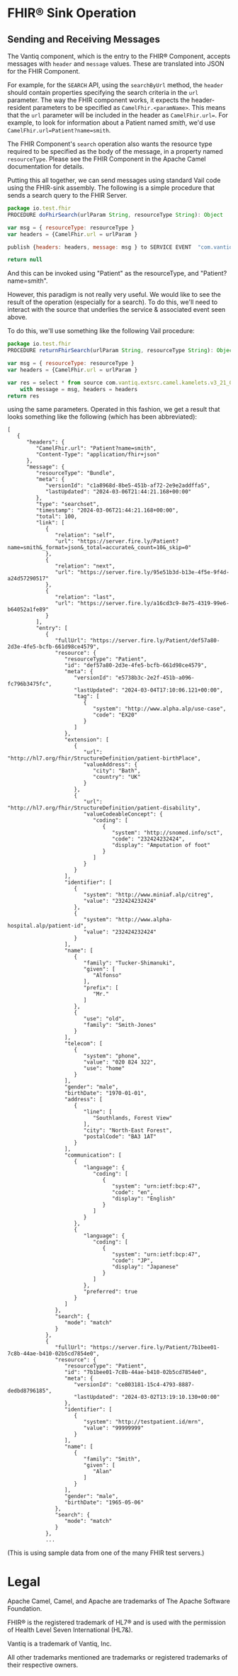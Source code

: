 # FHIR&reg; Sink Operation

## Sending and Receiving Messages

The Vantiq component, which is the entry to the FHIR&reg; Component, accepts messages with `header` and `message` 
values. These are translated into JSON for the FHIR Component.

For example, for the `SEARCH` API, using the `searchByUrl` method, 
the `header` should contain properties specifying the search criteria in the `url` parameter.  The way the FHIR 
component works, it expects the header-resident parameters to be specified as `CamelFhir.<paramName>`.  This means 
that the `url` parameter will be included in the header as `CamelFhir.url=`.  For example, to look for information 
about a Patient named _smith_, we'd use `CamelFhir.url=Patient?name=smith`. 

The FHIR Component's `search` operation also wants the resource type required to be specified as the body of the 
message, in a property named `resourceType`.
Please see the FHIR Component in the Apache Camel documentation for details.

Putting this all together, we can send messages using standard Vail code using the FHIR-sink assembly.  The 
following is a simple procedure that sends a search query to the FHIR Server.

```js
package io.test.fhir
PROCEDURE doFhirSearch(urlParam String, resourceType String): Object

var msg = { resourceType: resourceType }
var headers = {CamelFhir.url = urlParam }

publish {headers: headers, message: msg } to SERVICE EVENT  "com.vantiq.extsrc.camel.kamelets.v3_21_0.fhir_sink.fhir_sink_service/fhir_sink_serviceEvent"

return null
```

And this can be invoked using "Patient" as the resourceType, and "Patient?name=smith".

However, this paradigm is not really very useful. We would like to see the result of the operation (especially for a 
search).  To do this, we'll need to interact with the source that underlies the service & associated event seen above.

To do this, we'll use something like the following Vail procedure:

```js
package io.test.fhir
PROCEDURE returnFhirSearch(urlParam String, resourceType String): Object array

var msg = { resourceType: resourceType }
var headers = {CamelFhir.url = urlParam }

var res = select * from source com.vantiq.extsrc.camel.kamelets.v3_21_0.fhir_sink.fhir_sink_source 
	with message = msg, headers = headers
return res
```

using the same parameters. Operated in this fashion, we get a result that looks something like the following (which 
has been abbreviated):

```
[
   {
      "headers": {
         "CamelFhir.url": "Patient?name=smith",
         "Content-Type": "application/fhir+json"
      },
      "message": {
         "resourceType": "Bundle",
         "meta": {
            "versionId": "c1a8968d-8be5-451b-af72-2e9e2addffa5",
            "lastUpdated": "2024-03-06T21:44:21.168+00:00"
         },
         "type": "searchset",
         "timestamp": "2024-03-06T21:44:21.168+00:00",
         "total": 100,
         "link": [
            {
               "relation": "self",
               "url": "https://server.fire.ly/Patient?name=smith&_format=json&_total=accurate&_count=10&_skip=0"
            },
            {
               "relation": "next",
               "url": "https://server.fire.ly/95e51b3d-b13e-4f5e-9f4d-a24d57290517"
            },
            {
               "relation": "last",
               "url": "https://server.fire.ly/a16cd3c9-8e75-4319-99e6-b64052a1fe89"
            }
         ],
         "entry": [
            {
               "fullUrl": "https://server.fire.ly/Patient/def57a80-2d3e-4fe5-bcfb-661d98ce4579",
               "resource": {
                  "resourceType": "Patient",
                  "id": "def57a80-2d3e-4fe5-bcfb-661d98ce4579",
                  "meta": {
                     "versionId": "e5738b3c-2e2f-451b-a096-fc796b3475fc",
                     "lastUpdated": "2024-03-04T17:10:06.121+00:00",
                     "tag": [
                        {
                           "system": "http://www.alpha.alp/use-case",
                           "code": "EX20"
                        }
                     ]
                  },
                  "extension": [
                     {
                        "url": "http://hl7.org/fhir/StructureDefinition/patient-birthPlace",
                        "valueAddress": {
                           "city": "Bath",
                           "country": "UK"
                        }
                     },
                     {
                        "url": "http://hl7.org/fhir/StructureDefinition/patient-disability",
                        "valueCodeableConcept": {
                           "coding": [
                              {
                                 "system": "http://snomed.info/sct",
                                 "code": "232424232424",
                                 "display": "Amputation of foot"
                              }
                           ]
                        }
                     }
                  ],
                  "identifier": [
                     {
                        "system": "http://www.miniaf.alp/citreg",
                        "value": "232424232424"
                     },
                     {
                        "system": "http://www.alpha-hospital.alp/patient-id",
                        "value": "232424232424"
                     }
                  ],
                  "name": [
                     {
                        "family": "Tucker-Shimanuki",
                        "given": [
                           "Alfonso"
                        ],
                        "prefix": [
                           "Mr."
                        ]
                     },
                     {
                        "use": "old",
                        "family": "Smith-Jones"
                     }
                  ],
                  "telecom": [
                     {
                        "system": "phone",
                        "value": "020 824 322",
                        "use": "home"
                     }
                  ],
                  "gender": "male",
                  "birthDate": "1970-01-01",
                  "address": [
                     {
                        "line": [
                           "Southlands, Forest View"
                        ],
                        "city": "North-East Forest",
                        "postalCode": "BA3 1AT"
                     }
                  ],
                  "communication": [
                     {
                        "language": {
                           "coding": [
                              {
                                 "system": "urn:ietf:bcp:47",
                                 "code": "en",
                                 "display": "English"
                              }
                           ]
                        }
                     },
                     {
                        "language": {
                           "coding": [
                              {
                                 "system": "urn:ietf:bcp:47",
                                 "code": "JP",
                                 "display": "Japanese"
                              }
                           ]
                        },
                        "preferred": true
                     }
                  ]
               },
               "search": {
                  "mode": "match"
               }
            },
            {
               "fullUrl": "https://server.fire.ly/Patient/7b1bee01-7c8b-44ae-b410-02b5cd7854e0",
               "resource": {
                  "resourceType": "Patient",
                  "id": "7b1bee01-7c8b-44ae-b410-02b5cd7854e0",
                  "meta": {
                     "versionId": "ce803181-15c4-4793-8887-dedbd8796185",
                     "lastUpdated": "2024-03-02T13:19:10.130+00:00"
                  },
                  "identifier": [
                     {
                        "system": "http://testpatient.id/mrn",
                        "value": "99999999"
                     }
                  ],
                  "name": [
                     {
                        "family": "Smith",
                        "given": [
                           "Alan"
                        ]
                     }
                  ],
                  "gender": "male",
                  "birthDate": "1965-05-06"
               },
               "search": {
                  "mode": "match"
               }
            },
            ...
```

(This is using sample data from one of the many FHIR test servers.)

# Legal

Apache Camel, Camel, and Apache are trademarks of The Apache Software Foundation.

FHIR&reg; is the registered trademark of HL7&reg; and is used with the permission of Health Level Seven 
International (HL7&).

Vantiq is a trademark of Vantiq, Inc.

All other trademarks mentioned are trademarks or registered trademarks of their respective owners.